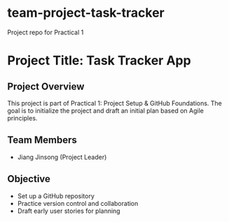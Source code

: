 # team-project-task-tracker
Project repo for Practical 1
# Project Title: Task Tracker App

## Project Overview
This project is part of Practical 1: Project Setup & GitHub Foundations. The goal is to initialize the project and draft an initial plan based on Agile principles.

## Team Members
- Jiang Jinsong (Project Leader)


## Objective
- Set up a GitHub repository
- Practice version control and collaboration
- Draft early user stories for planning
